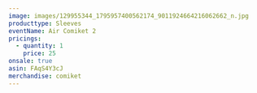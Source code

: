 ```yaml
---
image: images/129955344_1795957400562174_9011924664216062662_n.jpg
producttype: Sleeves
eventName: Air Comiket 2
pricings:
  - quantity: 1
    price: 25
onsale: true
asin: FAqS4Y3cJ
merchandise: comiket
---
```

